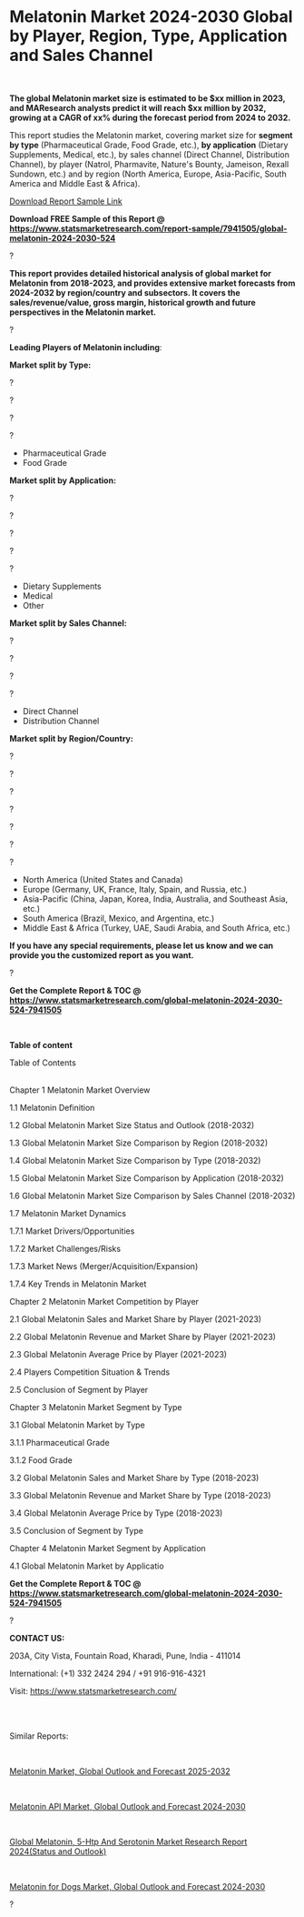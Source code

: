 <h1>Melatonin Market 2024-2030 Global by Player, Region, Type, Application and Sales Channel</h1><br/><p><strong>The global Melatonin market size is estimated to be $xx million in 2023, and MAResearch analysts predict it will reach $xx million by 2032, growing at a <strong>CAGR</strong> of xx% during the forecast period from 2024 to 2032.</strong></p>
 
 
 
 <p>This report studies the Melatonin market, covering market size for <strong>segment by type</strong> (Pharmaceutical Grade, Food Grade, etc.), <strong>by application</strong> (Dietary Supplements, Medical, etc.), by sales channel (Direct Channel, Distribution Channel), by player (Natrol, Pharmavite, Nature&#39;s Bounty, Jameison, Rexall Sundown, etc.) and by region (North America, Europe, Asia-Pacific, South America and Middle East & Africa).</p>
 
 
 
 <p><a href="https://www.statsmarketresearch.com/download-free-sample/7941505/global-melatonin-2024-2030-524">Download Report Sample Link</a></p>
 
 
 
 <div><b>Download FREE Sample of this Report @ <a href="https://www.statsmarketresearch.com/download-free-sample/7941505/global-melatonin-2024-2030-524">https://www.statsmarketresearch.com/report-sample/7941505/global-melatonin-2024-2030-524</a></b></div>
 
 
 
 <p>? </p>
 
 
 
 <p><strong>This report provides detailed historical analysis of global market for Melatonin from 2018-2023, and provides extensive market forecasts from 2024-2032 by region/country and subsectors. It covers the sales/revenue/value, gross margin, historical growth and future perspectives in the Melatonin market.</strong></p>
 
 
 
 <p>? </p>
 
 
 
 <p><strong>Leading Players of Melatonin including</strong>:</p>
 
 
 
 <p><strong>Market split by Type:</strong></p>
 
 
 
 <p>? </p>
 
 
 
 <p>? </p>
 
 
 
 <p>? </p>
 
 
 
 <p>? </p>
 
 
 
 <ul>
 
 <li>Pharmaceutical Grade</li>
 
 <li>Food Grade</li>
 
 </ul>
 
 
 
 <p><strong>Market split <strong>by Application</strong>:</strong></p>
 
 
 
 <p>? </p>
 
 
 
 <p>? </p>
 
 
 
 <p>? </p>
 
 
 
 <p>? </p>
 
 
 
 <p>? </p>
 
 
 
 <ul>
 
 <li>Dietary Supplements</li>
 
 <li>Medical</li>
 
 <li>Other</li>
 
 </ul>
 
 
 
 <p><strong>Market split by Sales Channel:</strong></p>
 
 
 
 <p>? </p>
 
 
 
 <p>? </p>
 
 
 
 <p>? </p>
 
 
 
 <p>? </p>
 
 
 
 <ul>
 
 <li>Direct Channel</li>
 
 <li>Distribution Channel</li>
 
 </ul>
 
 
 
 <p><strong>Market split by Region/Country:</strong></p>
 
 
 
 <p>? </p>
 
 
 
 <p>? </p>
 
 
 
 <p>? </p>
 
 
 
 <p>? </p>
 
 
 
 <p>? </p>
 
 
 
 <p>? </p>
 
 
 
 <p>? </p>
 
 
 
 <ul>
 
 <li>North America (United States and Canada)</li>
 
 <li>Europe (Germany, UK, France, Italy, Spain, and Russia, etc.)</li>
 
 <li>Asia-Pacific (China, Japan, Korea, India, Australia, and Southeast Asia, etc.)</li>
 
 <li>South America (Brazil, Mexico, and Argentina, etc.)</li>
 
 <li>Middle East & Africa (Turkey, UAE, Saudi Arabia, and South Africa, etc.)</li>
 
 </ul>
 
 
 
 <p><strong>If you have any special requirements, please let us know and we can provide you the customized report as you want.</strong></p>
 
 
 
 <p>? </p>
 
 
 
 <div><b>Get the Complete Report & TOC @ <a href="https://www.statsmarketresearch.com/global-melatonin-2024-2030-524-7941505">https://www.statsmarketresearch.com/global-melatonin-2024-2030-524-7941505</a></b></div>
 
 
 
 <p><br />
 
 <b>Table of content</b></p>
 
 
 
 <p>Table of Contents<br />
 
 <br />
 
 Chapter 1 Melatonin Market Overview<br />
 
 1.1 Melatonin Definition<br />
 
 1.2 Global Melatonin Market Size Status and Outlook (2018-2032)<br />
 
 1.3 Global Melatonin Market Size Comparison by Region (2018-2032)<br />
 
 1.4 Global Melatonin Market Size Comparison by Type (2018-2032)<br />
 
 1.5 Global Melatonin Market Size Comparison by Application (2018-2032)<br />
 
 1.6 Global Melatonin Market Size Comparison by Sales Channel (2018-2032)<br />
 
 1.7 Melatonin Market Dynamics<br />
 
 1.7.1 Market Drivers/Opportunities<br />
 
 1.7.2 Market Challenges/Risks<br />
 
 1.7.3 Market News (Merger/Acquisition/Expansion)<br />
 
 1.7.4 Key Trends in Melatonin Market<br />
 
 Chapter 2 Melatonin Market Competition by Player<br />
 
 2.1 Global Melatonin Sales and Market Share by Player (2021-2023)<br />
 
 2.2 Global Melatonin Revenue and Market Share by Player (2021-2023)<br />
 
 2.3 Global Melatonin Average Price by Player (2021-2023)<br />
 
 2.4 Players Competition Situation & Trends<br />
 
 2.5 Conclusion of Segment by Player<br />
 
 Chapter 3 Melatonin Market Segment by Type<br />
 
 3.1 Global Melatonin Market by Type<br />
 
 3.1.1 Pharmaceutical Grade<br />
 
 3.1.2 Food Grade<br />
 
 3.2 Global Melatonin Sales and Market Share by Type (2018-2023)<br />
 
 3.3 Global Melatonin Revenue and Market Share by Type (2018-2023)<br />
 
 3.4 Global Melatonin Average Price by Type (2018-2023)<br />
 
 3.5 Conclusion of Segment by Type<br />
 
 Chapter 4 Melatonin Market Segment by Application<br />
 
 4.1 Global Melatonin Market by Applicatio</p>
 
 
 
 <div><b>Get the Complete Report & TOC @ <a href="https://www.statsmarketresearch.com/global-melatonin-2024-2030-524-7941505">https://www.statsmarketresearch.com/global-melatonin-2024-2030-524-7941505</a></b></div>
 
 
 
 <p>? </p>
 
 
 
 <p><b>CONTACT US:</b><br />
 
 203A, City Vista, Fountain Road, Kharadi, Pune, India - 411014<br />
 
 International: (+1) 332 2424 294 / +91 916-916-4321<br />
 
 Visit: <a href="https://www.statsmarketresearch.com/">https://www.statsmarketresearch.com/</a><br />
 
 <br />
 
 <br />
 
 Similar Reports:<br />
 
 <br />
 
 <a href="https://www.statsmarketresearch.com/global-melatonin-forecast-2025-2032-173-8030703">Melatonin Market, Global Outlook and Forecast 2025-2032 </a><br />
 
 <br />
 
 <a href="https://www.statsmarketresearch.com/global-melatonin-api-forecast-2024-2030-371-7976194">Melatonin API Market, Global Outlook and Forecast 2024-2030</a><br />
 
 <br />
 
 <a href="https://www.statsmarketresearch.com/global-melatonin-htp-and-serotonin-2024-100-7939121">Global Melatonin, 5-Htp And Serotonin Market Research Report 2024(Status and Outlook)</a><br />
 
 <br />
 
 <a href="https://www.statsmarketresearch.com/global-melatonin-for-dogs-forecast-2024-2030-178-7928731">Melatonin for Dogs Market, Global Outlook and Forecast 2024-2030</a><br />
 
 ? </p>